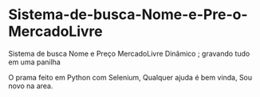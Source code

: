 # Sistema-de-busca-Nome-e-Pre-o-MercadoLivre
Sistema de busca Nome e Preço MercadoLivre Dinâmico ;  gravando tudo em uma panilha  

O prama feito em Python com Selenium,  Qualquer ajuda é bem vinda, Sou novo na area.
